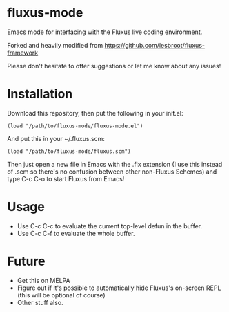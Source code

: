 # fluxus-mode
Emacs mode for interfacing with the Fluxus live coding environment.

Forked and heavily modified from https://github.com/lesbroot/fluxus-framework

Please don't hesitate to offer suggestions or let me know about any issues!

Installation
============

Download this repository, then put the following in your init.el:

```
(load "/path/to/fluxus-mode/fluxus-mode.el")
```

And put this in your ~/.fluxus.scm:

```
(load "/path/to/fluxus-mode/fluxus.scm")
```

Then just open a new file in Emacs with the .flx extension (I use this instead of .scm so there's no confusion between other non-Fluxus Schemes) and type C-c C-o to start Fluxus from Emacs!

Usage
=====

- Use C-c C-c to evaluate the current top-level defun in the buffer.
- Use C-c C-f to evaluate the whole buffer.

Future
======

- Get this on MELPA
- Figure out if it's possible to automatically hide Fluxus's on-screen REPL (this will be optional of course)
- Other stuff also.
